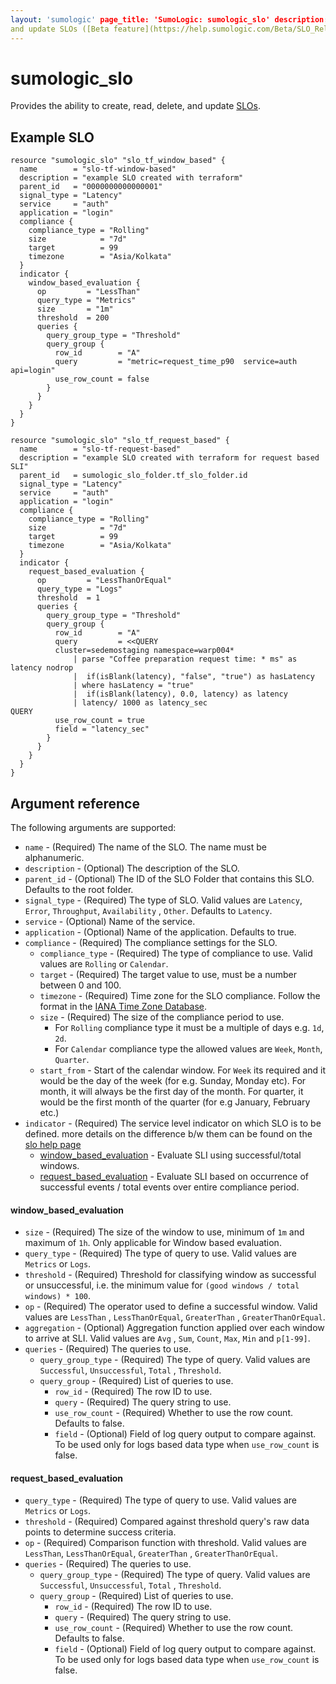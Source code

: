 ```yaml
---
layout: 'sumologic' page_title: 'SumoLogic: sumologic_slo' description: |- Provides the ability to create, read, delete,
and update SLOs ([Beta feature](https://help.sumologic.com/Beta/SLO_Reliability_Management#beta-notices)).
---
```


# sumologic_slo

Provides the ability to create, read, delete, and update [SLOs][1].

## Example SLO

```hcl
resource "sumologic_slo" "slo_tf_window_based" {
  name        = "slo-tf-window-based"
  description = "example SLO created with terraform"
  parent_id   = "0000000000000001"
  signal_type = "Latency"
  service     = "auth"
  application = "login"
  compliance {
    compliance_type = "Rolling"
    size            = "7d"
    target          = 99
    timezone        = "Asia/Kolkata"
  }
  indicator {
    window_based_evaluation {
      op         = "LessThan"
      query_type = "Metrics"
      size       = "1m"
      threshold  = 200
      queries {
        query_group_type = "Threshold"
        query_group {
          row_id        = "A"
          query         = "metric=request_time_p90  service=auth api=login"
          use_row_count = false
        }
      }
    }
  }
}

resource "sumologic_slo" "slo_tf_request_based" {
  name        = "slo-tf-request-based"
  description = "example SLO created with terraform for request based SLI"
  parent_id   = sumologic_slo_folder.tf_slo_folder.id
  signal_type = "Latency"
  service     = "auth"
  application = "login"
  compliance {
    compliance_type = "Rolling"
    size            = "7d"
    target          = 99
    timezone        = "Asia/Kolkata"
  }
  indicator {
    request_based_evaluation {
      op         = "LessThanOrEqual"
      query_type = "Logs"
      threshold  = 1
      queries {
        query_group_type = "Threshold"
        query_group {
          row_id        = "A"
          query         = <<QUERY
          cluster=sedemostaging namespace=warp004*
              | parse "Coffee preparation request time: * ms" as latency nodrop
              |  if(isBlank(latency), "false", "true") as hasLatency
              | where hasLatency = "true"
              |  if(isBlank(latency), 0.0, latency) as latency
              | latency/ 1000 as latency_sec
QUERY
          use_row_count = true
          field = "latency_sec"
        }
      }
    }
  }
}
```

## Argument reference

The following arguments are supported:

- `name` - (Required) The name of the SLO. The name must be alphanumeric.
- `description` - (Optional) The description of the SLO.
- `parent_id` - (Optional) The ID of the SLO Folder that contains this SLO. Defaults to the root folder.
- `signal_type` - (Required) The type of SLO. Valid values are `Latency`, `Error`, `Throughput`, `Availability`
  , `Other`. Defaults to `Latency`.
- `service` - (Optional) Name of the service.
- `application` - (Optional) Name of the application.
  Defaults to true.
- `compliance` - (Required) The compliance settings for the SLO.
    - `compliance_type` - (Required) The type of compliance to use. Valid values are `Rolling` or `Calendar`.
    - `target` - (Required) The target value to use, must be a number between 0 and 100.
    - `timezone` - (Required) Time zone for the SLO compliance. Follow the format in the [IANA Time Zone Database][3].
    - `size` - (Required) The size of the compliance period to use.
      - For `Rolling` compliance type it must be a multiple of days e.g. `1d`, `2d`.
      - For `Calendar` compliance type the allowed values are `Week`, `Month`, `Quarter`.
    - `start_from` - Start of the calendar window. For `Week` its required and it would be the day of the week (for e.g. Sunday,
      Monday etc). For month, it will always be the first day of the month. For quarter, it would be the first month of
      the quarter (for e.g January, February etc.)
- `indicator` - (Required) The service level indicator on which SLO is to be defined. more details on the difference
  b/w them can be found on
  the [slo help page](https://help.sumologic.com/Beta/SLO_Reliability_Management/Access_and_Create_SLOs)
    - [window_based_evaluation](#window_based_evaluation) - Evaluate SLI using successful/total windows.
    - [request_based_evaluation](#request_based_evaluation) - Evaluate SLI based on occurrence of successful
      events / total events over entire compliance period.

#### window_based_evaluation

- `size` - (Required) The size of the window to use, minimum of `1m` and maximum of `1h`. Only applicable for Window
  based evaluation.
- `query_type` - (Required) The type of query to use. Valid values are `Metrics` or `Logs`.
- `threshold` - (Required) Threshold for classifying window as successful or unsuccessful, i.e. the minimum value
  for `(good windows / total windows) * 100`.
- `op` - (Required) The operator used to define a successful window. Valid values are `LessThan`
  , `LessThanOrEqual`, `GreaterThan`
  , `GreaterThanOrEqual`.
- `aggregation` - (Optional) Aggregation function applied over each window to arrive at SLI. Valid values are `Avg`
  , `Sum`, `Count`, `Max`, `Min` and `p[1-99]`.
- `queries` - (Required) The queries to use.
    - `query_group_type` - (Required) The type of query. Valid values are `Successful`, `Unsuccessful`, `Total`
      , `Threshold`.
    - `query_group` - (Required) List of queries to use.
        - `row_id` - (Required) The row ID to use.
        - `query` - (Required) The query string to use.
        - `use_row_count` - (Required) Whether to use the row count. Defaults to false.
        - `field` - (Optional) Field of log query output to compare against. To be used only for logs based data
          type when `use_row_count` is false.

#### request_based_evaluation

- `query_type` - (Required) The type of query to use. Valid values are `Metrics` or `Logs`.
- `threshold` - (Required) Compared against threshold query's raw data points to determine success criteria.
- `op` - (Required) Comparison function with threshold. Valid values are `LessThan`, `LessThanOrEqual`, `GreaterThan`
  , `GreaterThanOrEqual`.
- `queries` - (Required) The queries to use.
    - `query_group_type` - (Required) The type of query. Valid values are `Successful`, `Unsuccessful`, `Total`
      , `Threshold`.
    - `query_group` - (Required) List of queries to use.
        - `row_id` - (Required) The row ID to use.
        - `query` - (Required) The query string to use.
        - `use_row_count` - (Required) Whether to use the row count. Defaults to false.
        - `field` - (Optional) Field of log query output to compare against. To be used only for logs based data
          type when `use_row_count` is false.

[1]: https://help.sumologic.com/Beta/SLO_Reliability_Management

[2]: slo_folder.html.markdown

[3]: https://en.wikipedia.org/wiki/List_of_tz_database_time_zones#List
